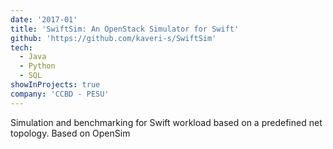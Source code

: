 ```yaml
---
date: '2017-01'
title: 'SwiftSim: An OpenStack Simulator for Swift'
github: 'https://github.com/kaveri-s/SwiftSim'
tech:
  - Java
  - Python
  - SQL
showInProjects: true
company: 'CCBD - PESU'
---
```


Simulation and benchmarking for Swift workload based on a predefined net topology. Based on OpenSim
